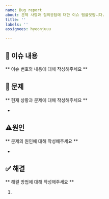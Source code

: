 ```yaml
---
name: Bug report
about: 문제 사항과 질의응답에 대한 이슈 템플릿입니다.
title: ''
labels: ''
assignees: hyeonjuuu

---
```


## 📑 이슈 내용
** 이슈 번호와 내용에 대해 작성해주세요 **

> 
> 

## 🚨 문제
** 현재 상황과 문제에 대해 작성해주세요 **

- 

## ⚠원인
** 문제의 원인에 대해 작성해주세요 **

- 
    

## ✅ 해결
** 해결 방법에 대해 작성해주세요 **

1.
